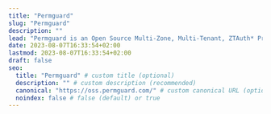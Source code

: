 ```yaml
---
title: "Permguard"
slug: "Permguard"
description: ""
lead: "Permguard is an Open Source Multi-Zone, Multi-Tenant, ZTAuth* Provider"
date: 2023-08-07T16:33:54+02:00
lastmod: 2023-08-07T16:33:54+02:00
draft: false
seo:
  title: "Permguard" # custom title (optional)
  description: "" # custom description (recommended)
  canonical: "https://oss.permguard.com/" # custom canonical URL (optional)
  noindex: false # false (default) or true
---
```

